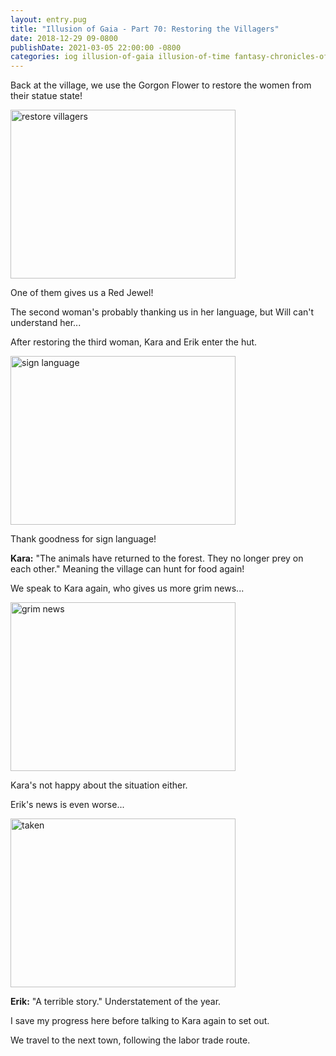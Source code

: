 ```yaml
---
layout: entry.pug
title: "Illusion of Gaia - Part 70: Restoring the Villagers"
date: 2018-12-29 09-0800
publishDate: 2021-03-05 22:00:00 -0800
categories: iog illusion-of-gaia illusion-of-time fantasy-chronicles-of-gaia gaia-gensoki quintet-enix playthroughs
---
```


Back at the village, we use the Gorgon Flower to restore the women from their statue state!

<img src="https://i.imgur.com/RAzk4yS.png" alt="restore villagers" width="360" height="270" id="liveblog" />

One of them gives us a Red Jewel!

The second woman's probably thanking us in her language, but Will can't understand her...

After restoring the third woman, Kara and Erik enter the hut.

<img src="https://i.imgur.com/8Rt53WC.png" alt="sign language" width="360" height="270" id="liveblog" />

Thank goodness for sign language!

**Kara:** "The animals have returned to the forest. They no longer prey on each other." Meaning the village can hunt for food again!

We speak to Kara again, who gives us more grim news...

<img src="https://i.imgur.com/QDLKWtw.png" alt="grim news" width="360" height="270" id="liveblog" />

Kara's not happy about the situation either.

Erik's news is even worse...

<img src="https://i.imgur.com/VbWmWSB.png" alt="taken" width="360" height="270" id="liveblog" />

**Erik:** "A terrible story." Understatement of the year.

I save my progress here before talking to Kara again to set out.

We travel to the next town, following the labor trade route.